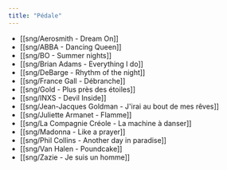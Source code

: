 ```yaml
---
title: "Pédale"
---
```


- [[sng/Aerosmith - Dream On]]
- [[sng/ABBA - Dancing Queen]]
- [[sng/BO - Summer nights]]
- [[sng/Brian Adams - Everything I do]]
- [[sng/DeBarge - Rhythm of the night]]
- [[sng/France Gall - Débranche]]
- [[sng/Gold - Plus près des étoiles]]
- [[sng/INXS - Devil Inside]]
- [[sng/Jean-Jacques Goldman - J'irai au bout de mes rêves]]
- [[sng/Juliette Armanet - Flamme]]
- [[sng/La Compagnie Créole - La machine à danser]]
- [[sng/Madonna - Like a prayer]]
- [[sng/Phil Collins - Another day in paradise]]
- [[sng/Van Halen - Poundcake]]
- [[sng/Zazie - Je suis un homme]]

